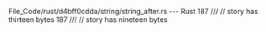 File_Code/rust/d4bff0cdda/string/string_after.rs --- Rust
187 /// // story has thirteen bytes                                                                                                                          187 /// // story has nineteen bytes

